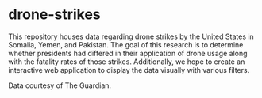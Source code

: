 # drone-strikes

This repository houses data regarding drone strikes by the United States in Somalia, Yemen, and Pakistan. The goal of this research is to determine whether presidents had differed in their application of drone usage along with the fatality rates of those strikes. Additionally, we hope to create an interactive web application to display the data visually with various filters.

Data courtesy of The Guardian.
